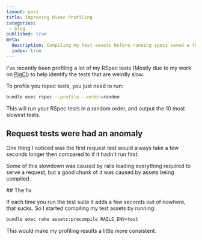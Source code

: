 ```yaml
---
layout: post
title: Improving RSpec Profiling
categories:
 – blog
published: true
meta:
  description: Compiling my test assets before running specs saved a few seconds.
  index: true
---
```


I've recently been profiling a lot of my RSpec tests (Mostly due to my work on [PigCI](https://pigci.com)) to help identify the tests that are weirdly slow.

To profile you rspec tests, you just need to run:

```bash
bundle exec rspec --profile --order=random
```

This will run your RSpec tests in a random order, and output the 10 most slowest tests.

## Request tests were had an anomaly

One thing I noticed was the first request test would always take a few seconds longer then compared to if it hadn't run first.

Some of this slowdown was caused by rails loading everything required to serve a request, but a good chunk of it was caused by assets being compiled.

## The fix

If each time you run the test suite it adds a few seconds out of nowhere, that sucks. So I started compiling my test assets by running:

```bash
bundle exec rake assets:precompile RAILS_ENV=test
```

This would make my profiling results a little more consistent.
